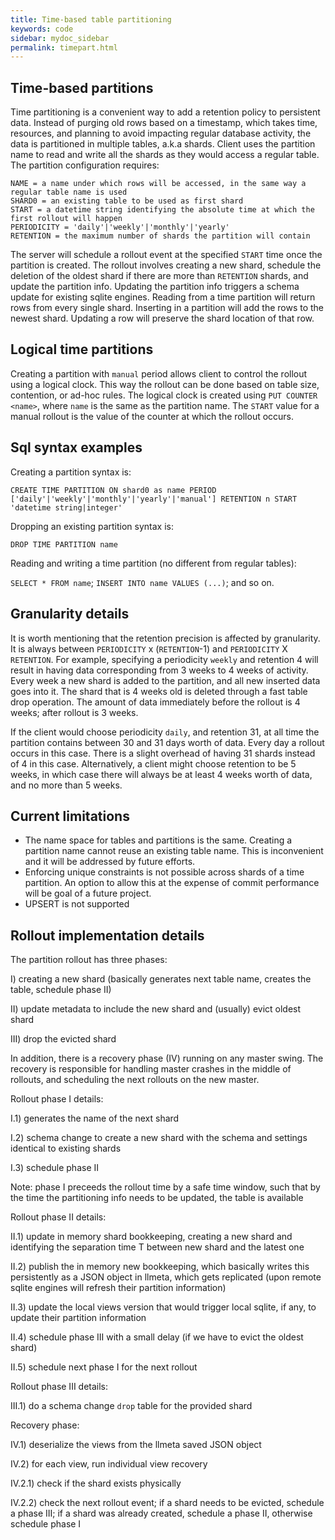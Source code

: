 ```yaml
---
title: Time-based table partitioning
keywords: code
sidebar: mydoc_sidebar
permalink: timepart.html
---
```


## Time-based partitions

Time partitioning is a convenient way to add a retention policy to persistent data. Instead of purging old rows based on a timestamp, which takes time, resources, and planning to avoid impacting regular database activity, the data is partitioned in multiple tables, a.k.a shards. Client uses the partition name to read and write all the shards as they would access a regular table. The partition configuration requires:

```
NAME = a name under which rows will be accessed, in the same way a regular table name is used
SHARD0 = an existing table to be used as first shard
START = a datetime string identifying the absolute time at which the first rollout will happen
PERIODICITY = 'daily'|'weekly'|'monthly'|'yearly'
RETENTION = the maximum number of shards the partition will contain
```

The server will schedule a rollout event at the specified `START` time once the partition is created.  The rollout involves creating a new shard, schedule the deletion of the oldest shard if there are more than `RETENTION` shards, and update the partition info.  Updating the partition info triggers a schema update for existing sqlite engines. 
Reading from a time partition will return rows from every single shard.  Inserting in a partition will add the rows to the newest shard.  Updating a row will preserve the shard location of that row.

## Logical time partitions

Creating a partition with `manual` period allows client to control the rollout using a logical clock.  This way the rollout can be done based on table size, contention, or ad-hoc rules.  The logical clock is created using `PUT COUNTER <name>`, where `name` is the same as the partition name.  The `START` value for a manual rollout is the value of the counter at which the rollout occurs.

## Sql syntax examples

Creating a partition syntax is:

`CREATE TIME PARTITION ON shard0 as name PERIOD ['daily'|'weekly'|'monthly'|'yearly'|'manual'] RETENTION n START 'datetime string|integer'`

Dropping an existing partition syntax is:

`DROP TIME PARTITION name`

Reading and writing a time partition (no different from regular tables):

`SELECT * FROM name`; `INSERT INTO name VALUES (...)`; and so on.

## Granularity details

It is worth mentioning that the retention precision is affected by granularity. It is always between `PERIODICITY` x (`RETENTION`-1) and `PERIODICITY` X `RETENTION`. For example, specifying a periodicity `weekly` and retention 4 will result in having data corresponding from 3 weeks to 4 weeks of activity. Every week a new shard is added to the partition, and all new inserted data goes into it. The shard that is 4 weeks old is deleted through a fast table drop operation. The amount of data immediately before the rollout is 4 weeks; after rollout is 3 weeks.

If the client would choose periodicity `daily`, and retention 31, at all time the partition contains between 30 and 31 days worth of data. Every day a rollout occurs in this case. There is a slight overhead of having 31 shards instead of 4 in this case. Alternatively, a client might choose retention to be 5 weeks, in which case there will always be at least 4 weeks worth of data, and no more than 5 weeks.


## Current limitations

* The name space for tables and partitions is the same. Creating a partition name cannot reuse an existing table name. This is inconvenient and it will be addressed by future efforts.
* Enforcing unique constraints is not possible across shards of a time partition.  An option to allow this at the expense of commit performance will be goal of a future project.
* UPSERT is not supported

## Rollout implementation details

The partition rollout has three phases:

I) creating a new shard (basically generates next table name, creates the table, schedule phase II)

II) update metadata to include the new shard and (usually) evict oldest shard

III) drop the evicted shard

In addition, there is a recovery phase (IV) running on any master swing.  The recovery is responsible for handling master crashes in the middle of rollouts, and scheduling the next rollouts on the new master.

Rollout phase I details:

I.1) generates the name of the next shard 

I.2) schema change to create a new shard with the schema and settings identical to existing shards

I.3) schedule phase II

Note: phase I preceeds the rollout time by a safe time window, such that by the time the partitioning info needs to be updated, the table is available

Rollout phase II details:

II.1) update in memory shard bookkeeping, creating a new shard and identifying the separation time T between new shard and the latest one 

II.2) publish the in memory new bookkeeping, which basically writes this persistently as a JSON object in llmeta,  which gets replicated (upon remote sqlite engines will refresh their partition information)

II.3) update the local views version that would trigger local sqlite, if any, to update their partition information

II.4) schedule phase III with a small delay (if we have to evict the oldest shard)

II.5) schedule next phase I for the next rollout 


Rollout phase III details:

III.1) do a schema change `drop` table for the provided shard


Recovery phase:

IV.1) deserialize the views from the llmeta saved JSON object

IV.2) for each view, run individual view recovery

IV.2.1) check if the shard exists physically 

IV.2.2) check the next rollout event; if a shard needs to be evicted, schedule a phase III; if a shard was already created, schedule a phase II, otherwise schedule phase I 

